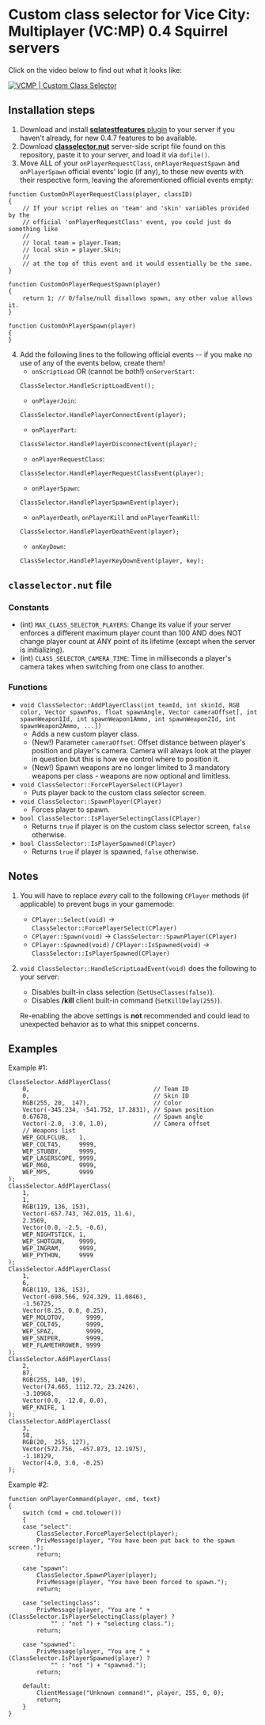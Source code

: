 # Custom class selector for Vice City: Multiplayer (VC:MP) 0.4 Squirrel servers
Click on the video below to find out what it looks like:

[![VCMP | Custom Class Selector](https://img.youtube.com/vi/w29XKjFQd10/0.jpg)](https://www.youtube.com/watch?v=w29XKjFQd10)

## Installation steps
1. Download and install
[**sqlatestfeatures** plugin](https://github.com/sfwidde/vcmp-latest-features-for-squirrel/releases/latest)
to your server if you haven't already, for new 0.4.7 features to be available.
2. Download [**classelector.nut**](https://raw.githubusercontent.com/sfwidde/vcmp-custom-class-selector/main/classelector.nut) server-side script file found on this
repository, paste it to your server, and load it via `dofile()`.
3. Move ALL of your `onPlayerRequestClass`, `onPlayerRequestSpawn` and
`onPlayerSpawn` official events' logic (if any), to these new events with their
respective form, leaving the aforementioned official events empty:
```
function CustomOnPlayerRequestClass(player, classID)
{
	// If your script relies on 'team' and 'skin' variables provided by the
	// official 'onPlayerRequestClass' event, you could just do something like
	//
	// local team = player.Team;
	// local skin = player.Skin;
	//
	// at the top of this event and it would essentially be the same.
}
```
```
function CustomOnPlayerRequestSpawn(player)
{
	return 1; // 0/false/null disallows spawn, any other value allows it.
}
```
```
function CustomOnPlayerSpawn(player)
{
}
```
4. Add the following lines to the following official events -- if you make no
use of any of the events below, create them!
	- `onScriptLoad` OR (cannot be both!) `onServerStart`:
	```
	ClassSelector.HandleScriptLoadEvent();
	```
	- `onPlayerJoin`:
	```
	ClassSelector.HandlePlayerConnectEvent(player);
	```
	- `onPlayerPart`:
	```
	ClassSelector.HandlePlayerDisconnectEvent(player);
	```
	- `onPlayerRequestClass`:
	```
	ClassSelector.HandlePlayerRequestClassEvent(player);
	```
	- `onPlayerSpawn`:
	```
	ClassSelector.HandlePlayerSpawnEvent(player);
	```
	- `onPlayerDeath`, `onPlayerKill` and `onPlayerTeamKill`:
	```
	ClassSelector.HandlePlayerDeathEvent(player);
	```
	- `onKeyDown`:
	```
	ClassSelector.HandlePlayerKeyDownEvent(player, key);
	```

## `classelector.nut` file
### Constants
- (int) `MAX_CLASS_SELECTOR_PLAYERS`: Change its value if your server enforces
a different maximum player count than 100 AND does NOT change player count at
ANY point of its lifetime (except when the server is initializing).
- (int) `CLASS_SELECTOR_CAMERA_TIME`: Time in milliseconds a player's camera
takes when switching from one class to another.

### Functions
- `void ClassSelector::AddPlayerClass(int teamId, int skinId, RGB color,
Vector spawnPos, float spawnAngle, Vector cameraOffset[, int spawnWeapon1Id,
int spawnWeapon1Ammo, int spawnWeapon2Id, int spawnWeapon2Ammo, ...])`
	- Adds a new custom player class.
	- (New!) Parameter `cameraOffset`: Offset distance between player's
	position and player's camera. Camera will always look at the player in
	question but this is how we control where to position it.
	- (New!) Spawn weapons are no longer limited to 3 mandatory weapons per
	class - weapons are now optional and limitless.
- `void ClassSelector::ForcePlayerSelect(CPlayer)`
	- Puts player back to the custom class selector screen.
- `void ClassSelector::SpawnPlayer(CPlayer)`
	- Forces player to spawn.
- `bool ClassSelector::IsPlayerSelectingClass(CPlayer)`
	- Returns `true` if player is on the custom class selector screen, `false`
	otherwise.
- `bool ClassSelector::IsPlayerSpawned(CPlayer)`
	- Returns `true` if player is spawned, `false` otherwise.

## Notes
1. You will have to replace *every* call to the following `CPlayer` methods (if
applicable) to prevent bugs in your gamemode:
	- `CPlayer::Select(void)` -> `ClassSelector::ForcePlayerSelect(CPlayer)`
	- `CPlayer::Spawn(void)` -> `ClassSelector::SpawnPlayer(CPlayer)`
	- `CPlayer::Spawned(void)` / `CPlayer::IsSpawned(void)` ->
	`ClassSelector::IsPlayerSpawned(CPlayer)`
2. `void ClassSelector::HandleScriptLoadEvent(void)` does the following to your
server:
	- Disables built-in class selection (`SetUseClasses(false)`).
	- Disables **/kill** client built-in command (`SetKillDelay(255)`).

	Re-enabling the above settings is **not** recommended and could lead to
	unexpected behavior as to what this snippet concerns.

## Examples
Example #1:
```
ClassSelector.AddPlayerClass(
	0,                                   // Team ID
	0,                                   // Skin ID
	RGB(255, 20,  147),                  // Color
	Vector(-345.234, -541.752, 17.2831), // Spawn position
	0.67678,                             // Spawn angle
	Vector(-2.0, -3.0, 1.0),             // Camera offset
	// Weapons list
	WEP_GOLFCLUB,   1,
	WEP_COLT45,     9999,
	WEP_STUBBY,     9999,
	WEP_LASERSCOPE, 9999,
	WEP_M60,        9999,
	WEP_MP5,        9999
);
ClassSelector.AddPlayerClass(
	1,
	1,
	RGB(119, 136, 153),
	Vector(-657.743, 762.015, 11.6),
	2.3569,
	Vector(0.0, -2.5, -0.6),
	WEP_NIGHTSTICK, 1,
	WEP_SHOTGUN,    9999,
	WEP_INGRAM,     9999,
	WEP_PYTHON,     9999
);
ClassSelector.AddPlayerClass(
	1,
	6,
	RGB(119, 136, 153),
	Vector(-698.566, 924.329, 11.0846),
	-1.56725,
	Vector(8.25, 0.0, 0.25),
	WEP_MOLOTOV,      9999,
	WEP_COLT45,       9999,
	WEP_SPAZ,         9999,
	WEP_SNIPER,       9999,
	WEP_FLAMETHROWER, 9999
);
ClassSelector.AddPlayerClass(
	2,
	87,
	RGB(255, 140, 19),
	Vector(74.665, 1112.72, 23.2426),
	-3.10968,
	Vector(0.0, -12.0, 0.0),
	WEP_KNIFE, 1
);
ClassSelector.AddPlayerClass(
	3,
	58,
	RGB(20,  255, 127),
	Vector(572.756, -457.873, 12.1975),
	-1.18129,
	Vector(4.0, 3.0, -0.25)
);
```

Example #2:
```
function onPlayerCommand(player, cmd, text)
{
	switch (cmd = cmd.tolower())
	{
	case "select":
		ClassSelector.ForcePlayerSelect(player);
		PrivMessage(player, "You have been put back to the spawn screen.");
		return;

	case "spawn":
		ClassSelector.SpawnPlayer(player);
		PrivMessage(player, "You have been forced to spawn.");
		return;

	case "selectingclass":
		PrivMessage(player, "You are " + (ClassSelector.IsPlayerSelectingClass(player) ?
			"" : "not ") + "selecting class.");
		return;

	case "spawned":
		PrivMessage(player, "You are " + (ClassSelector.IsPlayerSpawned(player) ?
			"" : "not ") + "spawned.");
		return;

	default:
		ClientMessage("Unknown command!", player, 255, 0, 0);
		return;
	}
}
```
